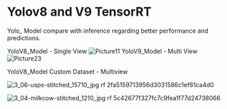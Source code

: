 # Yolov8 and V9 TensorRT
Yolo_ Model compare with inference regarding better performance and predictions.


YoloV8_Model - Single View
![Picture11](https://github.com/Deepika-S1708/YoloV8-and-V9-TensorRT/assets/68435141/e1917dee-2c2b-473e-a16d-72d7695f24f5)
YoloV9_Model - Multi View
![Picture23](https://github.com/Deepika-S1708/YoloV8-and-V9-TensorRT/assets/68435141/91312da5-57ec-43c3-8ce0-ff45f593f586)

YoloV8_Model Custom Dataset - Multiview

![3_06-usps-stitched_15710_jpg rf 2fa5159713956d3031586c1ef81ca4d0](https://github.com/Deepika-S1708/YoloV8-and-V9-TensorRT/assets/68435141/3bbed834-017d-4942-b821-2d9275d73658)


![3_04-milkcow-stitched_1210_jpg rf 5c42677f327fc7c9fea1f77d24738066](https://github.com/Deepika-S1708/YoloV8-and-V9-TensorRT/assets/68435141/ef963230-90e7-4161-91a9-9a669d78ae96)


